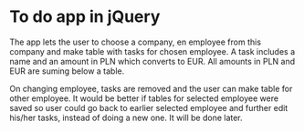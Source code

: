 # To do app in jQuery
The app lets the user to choose a company, en employee from this company and make table with tasks for chosen employee. A task includes a name and an amount in PLN which converts to EUR. All amounts in PLN and EUR are suming below a table. 

On changing employee, tasks are removed and the user can make table for other employee. It would be better if tables for selected employee were saved so user could go back to earlier selected employee and further edit his/her tasks, instead of doing a new one. It will be done later. 

